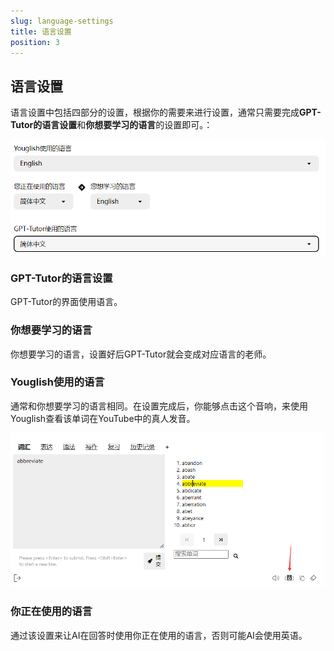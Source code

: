 ```yaml
---
slug: language-settings
title: 语言设置
position: 3
---
```



## 语言设置

语言设置中包括四部分的设置，根据你的需要来进行设置，通常只需要完成**GPT-Tutor的语言设置**和**你想要学习的语言**的设置即可。：

![alt text](image.png)


### GPT-Tutor的语言设置

GPT-Tutor的界面使用语言。

### 你想要学习的语言

你想要学习的语言，设置好后GPT-Tutor就会变成对应语言的老师。

### Youglish使用的语言

通常和你想要学习的语言相同。在设置完成后，你能够点击这个音响，来使用Youglish查看该单词在YouTube中的真人发音。

![alt text](image-1.png)

### 你正在使用的语言

通过该设置来让AI在回答时使用你正在使用的语言，否则可能AI会使用英语。

